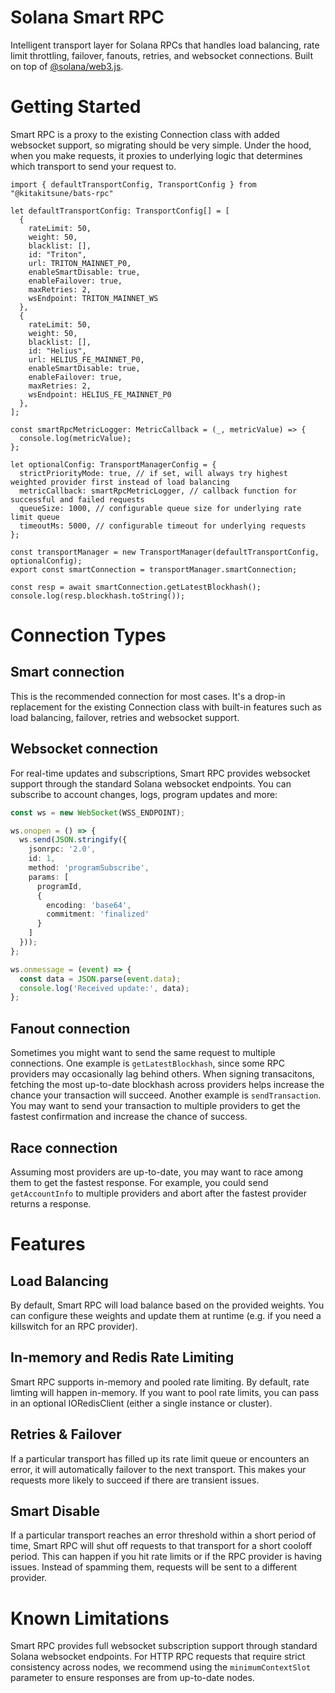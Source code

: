 # Solana Smart RPC

Intelligent transport layer for Solana RPCs that handles load balancing, rate limit throttling, failover, fanouts, retries, and websocket connections. Built on top of [@solana/web3.js](https://www.npmjs.com/package/@solana/web3.js).


# Getting Started

Smart RPC is a proxy to the existing Connection class with added websocket support, so migrating should be very simple. Under the hood, when you make requests, it proxies to underlying logic that determines which transport to send your request to.

```tsx
import { defaultTransportConfig, TransportConfig } from "@kitakitsune/bats-rpc"

let defaultTransportConfig: TransportConfig[] = [
  {
    rateLimit: 50,
    weight: 50,
    blacklist: [],
    id: "Triton",
    url: TRITON_MAINNET_P0,
    enableSmartDisable: true,
    enableFailover: true,
    maxRetries: 2,
    wsEndpoint: TRITON_MAINNET_WS
  },
  {
    rateLimit: 50,
    weight: 50,
    blacklist: [],
    id: "Helius",
    url: HELIUS_FE_MAINNET_P0,
    enableSmartDisable: true,
    enableFailover: true,
    maxRetries: 2,
    wsEndpoint: HELIUS_FE_MAINNET_P0
  },
];

const smartRpcMetricLogger: MetricCallback = (_, metricValue) => {
  console.log(metricValue);
};

let optionalConfig: TransportManagerConfig = {
  strictPriorityMode: true, // if set, will always try highest weighted provider first instead of load balancing
  metricCallback: smartRpcMetricLogger, // callback function for successful and failed requests
  queueSize: 1000, // configurable queue size for underlying rate limit queue
  timeoutMs: 5000, // configurable timeout for underlying requests
};

const transportManager = new TransportManager(defaultTransportConfig, optionalConfig);
export const smartConnection = transportManager.smartConnection;

const resp = await smartConnection.getLatestBlockhash();
console.log(resp.blockhash.toString());
```

# Connection Types

## Smart connection

This is the recommended connection for most cases. It's a drop-in replacement for the existing Connection class with built-in features such as load balancing, failover, retries and websocket support.

## Websocket connection

For real-time updates and subscriptions, Smart RPC provides websocket support through the standard Solana websocket endpoints. You can subscribe to account changes, logs, program updates and more:

```typescript
const ws = new WebSocket(WSS_ENDPOINT);

ws.onopen = () => {
  ws.send(JSON.stringify({
    jsonrpc: '2.0',
    id: 1,
    method: 'programSubscribe',
    params: [
      programId,
      {
        encoding: 'base64',
        commitment: 'finalized'
      }
    ]
  }));
};

ws.onmessage = (event) => {
  const data = JSON.parse(event.data);
  console.log('Received update:', data);
};
```

## Fanout connection

Sometimes you might want to send the same request to multiple connections. One example is `getLatestBlockhash`, since some RPC providers may occasionally lag behind others. When signing transacitons, fetching the most up-to-date blockhash across providers helps increase the chance your transaction will succeed. Another example is `sendTransaction`. You may want to send your transaction to multiple providers to get the fastest confirmation and increase the chance of success.

## Race connection

Assuming most providers are up-to-date, you may want to race among them to get the fastest response. For example, you could send `getAccountInfo` to multiple providers and abort after the fastest provider returns a response.

# Features

## Load Balancing

By default, Smart RPC will load balance based on the provided weights. You can configure these weights and update them at runtime (e.g. if you need a killswitch for an RPC provider).

## In-memory and Redis Rate Limiting

Smart RPC supports in-memory and pooled rate limiting. By default, rate limting will happen in-memory. If you want to pool rate limits, you can pass in an optional IORedisClient (either a single instance or cluster).

## Retries & Failover

If a particular transport has filled up its rate limit queue or encounters an error, it will automatically failover to the next transport. This makes your requests more likely to succeed if there are transient issues.

## Smart Disable

If a particular transport reaches an error threshold within a short period of time, Smart RPC will shut off requests to that transport for a short cooloff period. This can happen if you hit rate limits or if the RPC provider is having issues. Instead of spamming them, requests will be sent to a different provider.

# Known Limitations

Smart RPC provides full websocket subscription support through standard Solana websocket endpoints. For HTTP RPC requests that require strict consistency across nodes, we recommend using the `minimumContextSlot` parameter to ensure responses are from up-to-date nodes.
